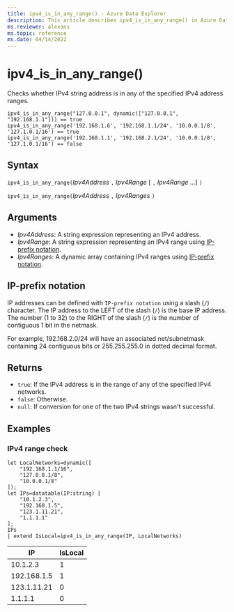 ```yaml
---
title: ipv4_is_in_any_range() - Azure Data Explorer
description: This article describes ipv4_is_in_any_range() in Azure Data Explorer.
ms.reviewer: alexans
ms.topic: reference
ms.date: 04/14/2022
---
```

# ipv4_is_in_any_range()

Checks whether IPv4 string address is in any of the specified IPv4 address ranges.

```kusto
ipv4_is_in_any_range("127.0.0.1", dynamic(["127.0.0.1", "192.168.1.1"])) == true
ipv4_is_in_any_range('192.168.1.6', '192.168.1.1/24', '10.0.0.1/8', '127.1.0.1/16') == true
ipv4_is_in_any_range('192.168.1.1', '192.168.2.1/24', '10.0.0.1/8', '127.1.0.1/16') == false
```

## Syntax

`ipv4_is_in_any_range(`*Ipv4Address* `,` *Ipv4Range* [ `,` *Ipv4Range* ...] `)`

`ipv4_is_in_any_range(`*Ipv4Address* `,` *Ipv4Ranges* `)`

## Arguments

* *Ipv4Address*: A string expression representing an IPv4 address.
* *Ipv4Range*: A string expression representing an IPv4 range using [IP-prefix notation](#ip-prefix-notation).
* *Ipv4Ranges*: A dynamic array containing IPv4 ranges using [IP-prefix notation](#ip-prefix-notation).

## IP-prefix notation

IP addresses can be defined with `IP-prefix notation` using a slash (`/`) character. The IP address to the LEFT of the slash (`/`) is the base IP address. The number (1 to 32) to the RIGHT of the slash (`/`) is the number of contiguous 1 bit in the netmask.

For example, 192.168.2.0/24 will have an associated net/subnetmask containing 24 contiguous bits or 255.255.255.0 in dotted decimal format.

## Returns

* `true`: If the IPv4 address is in the range of any of the specified IPv4 networks.
* `false`: Otherwise.
* `null`: If conversion for one of the two IPv4 strings wasn't successful.

## Examples

### IPv4 range check

<!-- csl: https://help.kusto.windows.net/Samples -->
```kusto
let LocalNetworks=dynamic([
    "192.168.1.1/16",
    "127.0.0.1/8",
    "10.0.0.1/8"
]);
let IPs=datatable(IP:string) [
    "10.1.2.3",
    "192.168.1.5",
    "123.1.11.21",
    "1.1.1.1"
];
IPs
| extend IsLocal=ipv4_is_in_any_range(IP, LocalNetworks)
```

|IP|IsLocal|
|---|---|
|10.1.2.3|1|
|192.168.1.5|1|
|123.1.11.21|0|
|1.1.1.1|0|
